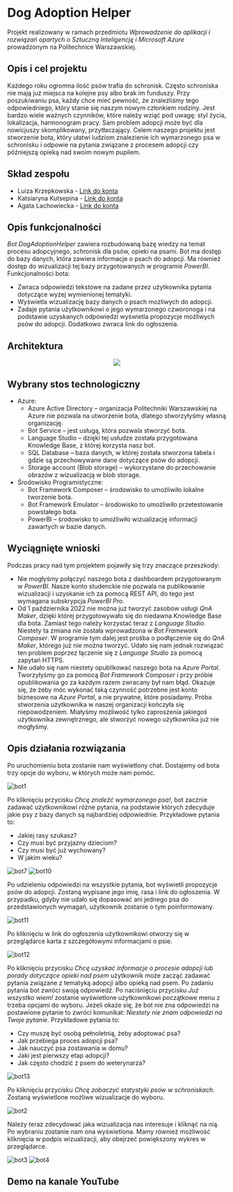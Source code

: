 # Dog Adoption Helper
Projekt realizowany w ramach przedmiotu *Wprowadzenie do aplikacji i rozwiązań opartych o Sztuczną Inteligencję i Microsoft Azure* prowadzonym na Politechnice Warszawskiej.

## Opis i cel projektu
Każdego roku ogromna ilość psów trafia do schronisk. Często schroniska nie mają już miejsca na kolejne psy albo brak im funduszy. Przy poszukiwaniu psa, każdy chce mieć pewność, że znaleźliśmy tego odpowiedniego, który stanie się naszym nowym członkiem rodziny. Jest bardzo wiele ważnych czynników, które należy wziąć pod uwagę: styl życia, lokalizacja, harmonogram pracy. Sam problem adopcji może być dla nowicjuszy skomplikowany, przytłaczający. 
Celem naszego projektu jest stworzenie bota, który ułatwi ludziom znalezienie ich wymarzonego psa w schronisku i odpowie na pytania związane z procesem adopcji czy późniejszą opieką nad swoim nowym pupilem.

## Skład zespołu
* Luiza Krzepkowska - <a href ="https://github.com/luizalouise" targer="_blank">Link do konta</a>
* Katsiaryna Kutsepina - <a href ="https://github.com/kutsepka" targer="_blank">Link do konta</a>
* Agata Lachowiecka - <a href ="https://github.com/AgataLa" targer="_blank">Link do konta</a>

## Opis funkcjonalności
*Bot DogAdoptionHelper* zawiera rozbudowaną bazę wiedzy na temat procesu adopcyjnego, schronisk dla psów, opieki na psami. Bot ma dostęp do bazy danych, która zawiera informacje o psach do adopcji. Ma również dostęp do wizualizacji tej bazy przygotowanych w programie *PowerBI*. Funkcjonalności bota:
- Zwraca odpowiedzi tekstowe na zadane przez użytkownika pytania dotyczące wyżej wymienionej tematyki.
- Wyświetla wizualizację bazy danych o psach możliwych do adopcji.
- Zadaje pytania użytkownikowi o jego wymarzonego czworonoga i na podstawie uzyskanych odpowiedzi wyświetla propozycje możliwych psów do adopcji. Dodatkowo zwraca link do ogłoszenia.

## Architektura
<p align="center">
  <img src="https://user-images.githubusercontent.com/63157380/203542099-30f25e8b-e02e-4d4e-a20a-c031c3c98a61.png"/>
</p>

## Wybrany stos technologiczny

- Azure:
  - Azure Active Directory – organizacja Politechniki Warszawskiej na Azure nie pozwala na utworzenie bota, dlatego stworzyłyśmy własną organizację.
  - Bot Service – jest usługą, która pozwala stworzyć bota.
  - Language Studio – dzięki tej usłudze została przygotowana Knowledge Base, z której korzysta nasz bot.
  - SQL Database – baza danych, w której została stworzona tabela i gdzie są przechowywane dane dotyczące psów do adopcji.
  - Storage account (Blob storage) – wykorzystane do przechowanie obrazów z wizualizacją w blob storage.
- Środowisko Programistyczne:
  - Bot Framework Composer – środowisko to umożliwiło lokalne tworzenie bota.
  - Bot Framework Emulator – środowisko to umożliwiło przetestowanie powstałego bota.
  - PowerBI – środowisko to umożliwiło wizualizację informacji zawartych w bazie danych.
  
## Wyciągnięte wnioski
Podczas pracy nad tym projektem pojawiły się trzy znaczące przeszkody:
- Nie mogłyśmy połączyć naszego bota z dashboardem przygotowanym w *PowerBI*. Nasze konto studenckie nie pozwala na publikowanie wizualizacji i uzyskanie ich za pomocą REST API, do tego jest wymagana subskrypcja *PowerBI Pro*.
- Od 1 października 2022 nie można już tworzyć zasobów usługi *QnA Maker*, dzięki której przygotowywało się do niedawna Knowledge Base dla bota. Zamiast tego należy korzystać teraz z *Language Studio*. Niestety ta zmiana nie została wprowadzona w *Bot Framework Composer*. W programie tym dalej jest prośba o podłączenie się do *QnA Maker*, którego już nie można tworzyć. Udało się nam jednak rozwiązać ten problem poprzez łączenie się z *Language Studio* za pomocą zapytań HTTPS.
- Nie udało się nam niestety opublikować naszego bota na *Azure Portal*. Tworzyłyśmy go za pomocą *Bot Framework Composer* i przy próbie opublikowania go za każdym razem zwracany był nam błąd. Okazuje się, że żeby móc wykonać taką czynność potrzebne jest konto biznesowe na *Azure Portal*, a nie prywatne, które posiadamy. Próba stworzenia użytkownika w naszej organizacji kończyła się niepowodzeniem.  Miałyśmy możliwość tylko zaproszenia jakiegoś użytkownika zewnętrznego, ale stworzyć nowego użytkownika już nie mogłyśmy.

## Opis działania rozwiązania
Po uruchomieniu bota zostanie nam wyświetlony chat. Dostajemy od bota trzy opcje do wyboru, w których może nam pomóc. 

![bot1](https://user-images.githubusercontent.com/63157380/203542546-31fa4f86-3258-4273-aa52-c66fde1af123.png)

Po kliknięciu przycisku *Chcę znaleźć wymarzonego psa!*, bot zacznie zadawać użytkownikowi różne pytania, na podstawie których zdecyduje jakie psy z bazy danych są najbardziej odpowiednie. Przykładowe pytania to:
- Jakiej rasy szukasz?
- Czy musi być przyjazny dzieciom?
- Czy musi być już wychowany?
- W jakim wieku?

![bot7](https://user-images.githubusercontent.com/63157380/203542691-9c97fd6e-bf58-4b93-8a22-93901a4a2f60.png)
![bot10](https://user-images.githubusercontent.com/63157380/203542832-f0720973-83f0-4028-be97-7e541a36c70f.png)

Po udzieleniu odpowiedzi na wszystkie pytania, bot wyświetli propozycje psów do adopcji. Zostaną wypisane jego imię, rasa i link do ogłoszenia. W przypadku, gdyby nie udało się dopasować ani jednego psa do przedstawionych wymagań, użytkownik zostanie o tym poinformowany.

![bot11](https://user-images.githubusercontent.com/63157380/203542988-fc37f82a-3d0b-4a87-b342-316b0d180f27.png)

Po kliknięciu w link do ogłoszenia użytkownikowi otworzy się w przeglądarce karta z szczegółowymi informacjami o psie.

![bot12](https://user-images.githubusercontent.com/63157380/203543029-3c126385-00a5-457d-9f67-522359f18ce4.png)

Po kliknięciu przycisku *Chcę uzyskać informacje o procesie adopcji lub porady dotyczące opieki nad psem* użytkownik może zacząć zadawać pytania związane z tematyką adopcji albo opieką nad psem.  Po zadaniu pytania bot zwróci swoją odpowiedź. Po naciśnięciu przycisku *Już wszystko wiem!* zostanie wyświetlone użytkownikowi początkowe menu z trzeba opcjami do wyboru. Jeżeli okaże się, że bot nie zna odpowiedzi na postawione pytanie to zwróci komunikat: *Niestety nie znam odpowiedzi na Twoje pytanie*. Przykładowe pytania to:
- Czy muszę być osobą pełnoletnią, żeby adoptować psa?
- Jak przebiega proces adopcji psa?
- Jak nauczyć psa zostawania w domu?
- Jaki jest pierwszy etap adopcji?
- Jak często chodzić z psem do weterynarza?

![bot13](https://user-images.githubusercontent.com/63157380/203543212-f77ce9a3-4a93-43c6-a1df-e6f3be9d504a.png)

Po kliknięciu przycisku *Chcę zobaczyć statystyki psów w schroniskach*. Zostaną wyświetlone możliwe wizualizacje do wyboru.

![bot2](https://user-images.githubusercontent.com/63157380/203543350-feb02b62-9cf7-460a-bc47-6aa8a51b834e.png)

Należy teraz zdecydować jaka wizualizacja nas interesuje i kliknąć na nią. Po wybraniu zostanie nam ona wyświetlona. Mamy również możliwość kliknięcia w podpis wizualizacji, aby obejrzeć powiększony wykres w przeglądarce.

![bot3](https://user-images.githubusercontent.com/63157380/203543419-53b4f497-9960-4321-8923-ca43b0e27da7.png)
![bot4](https://user-images.githubusercontent.com/63157380/203543432-fff9a2c4-ec0b-43de-8f77-c7821092ad09.png)

## Demo na kanale YouTube







